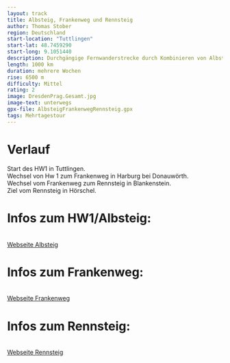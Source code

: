 ```yaml
---
layout: track
title: Albsteig, Frankenweg und Rennsteig
author: Thomas Stober
region: Deutschland
start-location: "Tuttlingen"
start-lat: 48.7459290
start-long: 9.1051440
description: Durchgängige Fernwanderstrecke durch Kombinieren von Albsteig (HW1), Frankenweg und Rennsteig im Thüringer Wald.
length: 1000 km
duration: mehrere Wochen
rise: 6500 m
difficulty: Mittel
rating: 2
image: DresdenPrag.Gesamt.jpg
image-text: unterwegs
gpx-file: AlbsteigFrankenwegRennsteig.gpx
tags: Mehrtagestour
---
```


# Verlauf
<p>
Start des HW1 in Tuttlingen.<br>
Wechsel von Hw 1 zum Frankenweg in Harburg bei Donauwörth.<br>
Wechsel vom Frankenweg zum Rennsteig in Blankenstein.<br>
Ziel vom Rennsteig in Hörschel.<br>
</p>

<p>

# Infos zum HW1/Albsteig: 
<br>
<a href="https://www.schwaebischealb.de/wandern/albsteig"> Webseite Albsteig</a>
</p>

<p>

# Infos zum Frankenweg: 
<br>
<a href="https://www.wildganz.com/fernwanderweg/frankenweg"> Webseite Frankenweg</a>
</p>

<p>

# Infos zum Rennsteig: 
<br>
<a href="https://www.rennsteig.de/"> Webseite Rennsteig</a>
</p>


